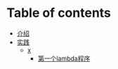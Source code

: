 # Table of contents

* [介绍](README.md)
* [实践](practice/README.md)
    * [x](practice/x/README.md)
        * [第一个lambda程序](practice/x/first_aws_lambda.md)


